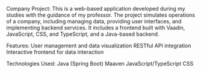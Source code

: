 Company Project: 
This is a web-based application developed during my studies with the guidance of my professor. 
The project simulates operations of a company, including managing data, 
providing user interfaces, and implementing backend services. It includes a frontend built with Vaadin,
JavaScript, CSS, and TypeScript, and a Java-based backend.

Features: 
User management and data visualization
RESTful API integration
Interactive frontend for data interaction

Technologies Used:
Java (Spring Boot)
Maaven
JavaScript/TypeScript
CSS
